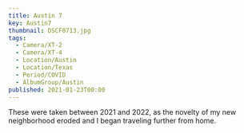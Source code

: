 ```yaml
---
title: Austin 7
key: Austin7
thumbnail: DSCF0713.jpg
tags:
  - Camera/XT-2
  - Camera/XT-4
  - Location/Austin
  - Location/Texas
  - Period/COVID
  - AlbumGroup/Austin
published: 2021-01-23T00:00
---
```

These were taken between 2021 and 2022, as the novelty of my new neighborhood eroded and I began traveling further from home.
